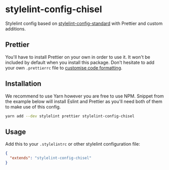 # stylelint-config-chisel

Stylelint config based on [stylelint-config-standard](https://github.com/stylelint/stylelint-config-standard) with Prettier and custom additions.

## Prettier

You'll have to install Prettier on your own in order to use it. It won't be included by default when you install this package. Don't hesitate to add your own `.prettierrc` file to [customise code formatting](https://github.com/prettier/prettier#configuration-file).

## Installation

We recommend to use Yarn however you are free to use NPM. Snippet from the example below will install Eslint and Prettier as you'll need both of them to make use of this config.

```bash
yarn add --dev stylelint prettier stylelint-config-chisel
```

## Usage

Add this to your `.stylelintrc` or other stylelint configuration file:

```json
{
  "extends": "stylelint-config-chisel"
}
```
